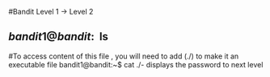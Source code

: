 #Bandit Level 1 → Level 2

$bandit1@bandit:~$ ls
-
#To access content of this file , you will need to add (./) to make it an executable file
bandit1@bandit:~$ cat ./-
displays the password to next level


